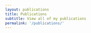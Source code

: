 ```yaml
---
layout: publications
title: Publications
subtitle: View all of my publications
permalink: '/publications/'
---
```

